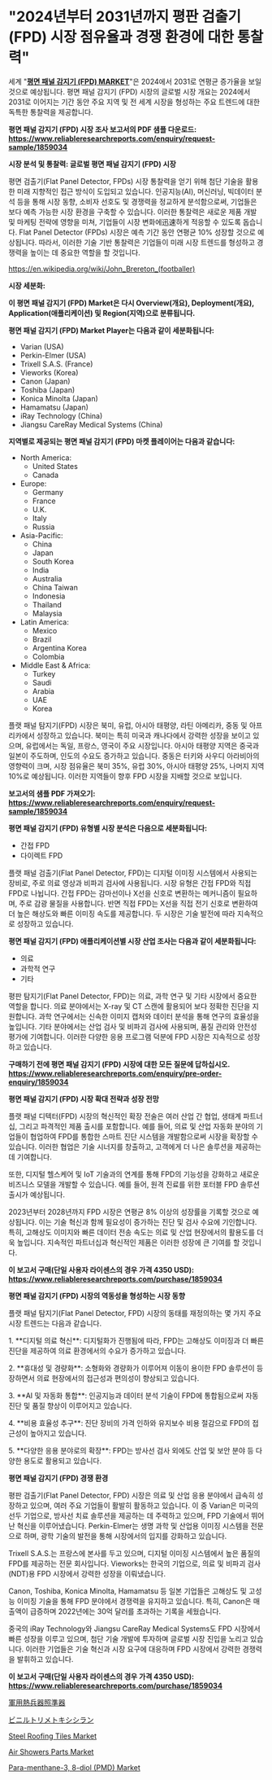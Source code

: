 <p><h1>"2024년부터 2031년까지 평판 검출기(FPD) 시장 점유율과 경쟁 환경에 대한 통찰력"</h1></p><p>세계 "<strong><a href="https://www.reliableresearchreports.com/flat-panel-detector-fpds--r1859034">평면 패널 감지기 (FPD) MARKET</a></strong>"은 2024에서 2031로 연평균 증가율을 보일 것으로 예상됩니다. 평면 패널 감지기 (FPD) 시장의 글로벌 시장 개요는 2024에서 2031로 이어지는 기간 동안 주요 지역 및 전 세계 시장을 형성하는 주요 트렌드에 대한 독특한 통찰력을 제공합니다.</p>
<p><strong>평면 패널 감지기 (FPD) 시장 조사 보고서의 PDF 샘플 다운로드: <a href="https://www.reliableresearchreports.com/enquiry/request-sample/1859034">https://www.reliableresearchreports.com/enquiry/request-sample/1859034</a></strong></p>
<p><strong>시장 분석 및 통찰력: 글로벌 평면 패널 감지기 (FPD) 시장</strong></p>
<p><p>평면 검출기(Flat Panel Detector, FPDs) 시장 통찰력을 얻기 위해 첨단 기술을 활용한 미래 지향적인 접근 방식이 도입되고 있습니다. 인공지능(AI), 머신러닝, 빅데이터 분석 등을 통해 시장 동향, 소비자 선호도 및 경쟁력을 정교하게 분석함으로써, 기업들은 보다 예측 가능한 시장 환경을 구축할 수 있습니다. 이러한 통찰력은 새로운 제품 개발 및 마케팅 전략에 영향을 미쳐, 기업들이 시장 변화에迅速하게 적응할 수 있도록 돕습니다. Flat Panel Detector (FPDs) 시장은 예측 기간 동안 연평균 10% 성장할 것으로 예상됩니다. 따라서, 이러한 기술 기반 통찰력은 기업들이 미래 시장 트렌드를 형성하고 경쟁력을 높이는 데 중요한 역할을 할 것입니다.</p></p>
<p><a href="%7CAUTHORITHY_DOMAIN_URL%7C">https://en.wikipedia.org/wiki/John_Brereton_(footballer)</a></p>
<p><strong>시장 세분화:</strong></p>
<p><strong>이 평면 패널 감지기 (FPD) Market은 다시 Overview(개요), Deployment(개요), Application(애플리케이션) 및 Region(지역)으로 분류됩니다.</strong></p>
<p><strong>평면 패널 감지기 (FPD) Market Player는 다음과 같이 세분화됩니다:</strong></p>
<p><ul><li>Varian (USA)</li><li>Perkin-Elmer (USA)</li><li>Trixell S.A.S. (France)</li><li>Vieworks (Korea)</li><li>Canon (Japan)</li><li>Toshiba (Japan)</li><li>Konica Minolta (Japan)</li><li>Hamamatsu (Japan)</li><li>iRay Technology (China)</li><li>Jiangsu CareRay Medical Systems (China)</li></ul></p>
<p><strong>지역별로 제공되는 평면 패널 감지기 (FPD) 마켓 플레이어는 다음과 같습니다:</strong></p>
<p><ul>
    <li>
        North America:
        <ul>
            <li>United States</li>
            <li>Canada</li>
        </ul>
    </li>
    <li>
        Europe:
        <ul>
            <li>Germany</li>
            <li>France</li>
            <li>U.K.</li>
            <li>Italy</li>
            <li>Russia</li>
        </ul>
    </li>
    <li>
        Asia-Pacific:
        <ul>
            <li>China</li>
            <li>Japan</li>
            <li>South Korea</li>
            <li>India</li>
            <li>Australia</li>
            <li>China Taiwan</li>
            <li>Indonesia</li>
            <li>Thailand</li>
            <li>Malaysia</li>
        </ul>
    </li>
    <li>
        Latin America:
        <ul>
            <li>Mexico</li>
            <li>Brazil</li>
            <li>Argentina Korea</li>
            <li>Colombia</li>
        </ul>
    </li>
    <li>
        Middle East & Africa:
        <ul>
            <li>Turkey</li>
            <li>Saudi</li>
            <li>Arabia</li>
            <li>UAE</li>
            <li>Korea</li>
        </ul>
    </li>
    </ul></p>
<p><p>플랫 패널 탐지기(FPD) 시장은 북미, 유럽, 아시아 태평양, 라틴 아메리카, 중동 및 아프리카에서 성장하고 있습니다. 북미는 특히 미국과 캐나다에서 강력한 성장을 보이고 있으며, 유럽에서는 독일, 프랑스, 영국이 주요 시장입니다. 아시아 태평양 지역은 중국과 일본이 주도하며, 인도의 수요도 증가하고 있습니다. 중동은 터키와 사우디 아라비아의 영향력이 크며, 시장 점유율은 북미 35%, 유럽 30%, 아시아 태평양 25%, 나머지 지역 10%로 예상됩니다. 이러한 지역들이 향후 FPD 시장을 지배할 것으로 보입니다.</p></p>
<p><strong>보고서의 샘플 PDF 가져오기: <a href="https://www.reliableresearchreports.com/enquiry/request-sample/1859034">https://www.reliableresearchreports.com/enquiry/request-sample/1859034</a></strong></p>
<p><strong>평면 패널 감지기 (FPD) 유형별 시장 분석은 다음으로 세분화됩니다:</strong></p>
<p><ul><li>간접 FPD</li><li>다이렉트 FPD</li></ul></p>
<p><p>플랫 패널 검출기(Flat Panel Detector, FPD)는 디지털 이미징 시스템에서 사용되는 장비로, 주로 의료 영상과 비파괴 검사에 사용됩니다. 시장 유형은 간접 FPD와 직접 FPD로 나뉩니다. 간접 FPD는 감마선이나 X선을 신호로 변환하는 메커니즘이 필요하며, 주로 감광 물질을 사용합니다. 반면 직접 FPD는 X선을 직접 전기 신호로 변환하여 더 높은 해상도와 빠른 이미징 속도를 제공합니다. 두 시장은 기술 발전에 따라 지속적으로 성장하고 있습니다.</p></p>
<p><strong>평면 패널 감지기 (FPD) 애플리케이션별 시장 산업 조사는 다음과 같이 세분화됩니다:</strong></p>
<p><ul><li>의료</li><li>과학적 연구</li><li>기타</li></ul></p>
<p><p>평판 탐지기(Flat Panel Detector, FPD)는 의료, 과학 연구 및 기타 시장에서 중요한 역할을 합니다. 의료 분야에서는 X-ray 및 CT 스캔에 활용되어 보다 정확한 진단을 지원합니다. 과학 연구에서는 신속한 이미지 캡처와 데이터 분석을 통해 연구의 효율성을 높입니다. 기타 분야에서는 산업 검사 및 비파괴 검사에 사용되며, 품질 관리와 안전성 평가에 기여합니다. 이러한 다양한 응용 프로그램 덕분에 FPD 시장은 지속적으로 성장하고 있습니다.</p></p>
<p><strong>구매하기 전에 평면 패널 감지기 (FPD) 시장에 대한 모든 질문에 답하십시오. <a href="https://www.reliableresearchreports.com/enquiry/pre-order-enquiry/1859034">https://www.reliableresearchreports.com/enquiry/pre-order-enquiry/1859034</a></strong></p>
<p><strong>평면 패널 감지기 (FPD) 시장 확대 전략과 성장 전망</strong></p>
<p><p>플랫 패널 디텍터(FPD) 시장의 혁신적인 확장 전술은 여러 산업 간 협업, 생태계 파트너십, 그리고 파격적인 제품 출시를 포함합니다. 예를 들어, 의료 및 산업 자동화 분야의 기업들이 협업하여 FPD를 통합한 스마트 진단 시스템을 개발함으로써 시장을 확장할 수 있습니다. 이러한 협업은 기술 시너지를 창출하고, 고객에게 더 나은 솔루션을 제공하는 데 기여합니다.</p><p>또한, 디지털 헬스케어 및 IoT 기술과의 연계를 통해 FPD의 기능성을 강화하고 새로운 비즈니스 모델을 개발할 수 있습니다. 예를 들어, 원격 진료를 위한 포터블 FPD 솔루션 출시가 예상됩니다. </p><p>2023년부터 2028년까지 FPD 시장은 연평균 8% 이상의 성장률을 기록할 것으로 예상됩니다. 이는 기술 혁신과 함께 필요성이 증가하는 진단 및 검사 수요에 기인합니다. 특히, 고해상도 이미지와 빠른 데이터 전송 속도는 의료 및 산업 현장에서의 활용도를 더욱 높입니다. 지속적인 파트너십과 혁신적인 제품은 이러한 성장에 큰 기여를 할 것입니다.</p></p>
<p><strong>이 보고서 구매(단일 사용자 라이센스의 경우 가격 4350 USD): <a href="https://www.reliableresearchreports.com/purchase/1859034">https://www.reliableresearchreports.com/purchase/1859034</a></strong></p>
<p><strong>평면 패널 감지기 (FPD) 시장의 역동성을 형성하는 시장 동향</strong></p>
<p><p>플랫 패널 탐지기(Flat Panel Detector, FPD) 시장의 동태를 재정의하는 몇 가지 주요 시장 트렌드는 다음과 같습니다.</p><p>1. **디지털 의료 혁신**: 디지털화가 진행됨에 따라, FPD는 고해상도 이미징과 더 빠른 진단을 제공하여 의료 환경에서의 수요가 증가하고 있습니다.</p><p>2. **휴대성 및 경량화**: 소형화와 경량화가 이루어져 이동이 용이한 FPD 솔루션이 등장하면서 의료 현장에서의 접근성과 편의성이 향상되고 있습니다.</p><p>3. **AI 및 자동화 통합**: 인공지능과 데이터 분석 기술이 FPD에 통합됨으로써 자동 진단 및 품질 향상이 이루어지고 있습니다.</p><p>4. **비용 효율성 추구**: 진단 장비의 가격 인하와 유지보수 비용 절감으로 FPD의 접근성이 높아지고 있습니다.</p><p>5. **다양한 응용 분야로의 확장**: FPD는 방사선 검사 외에도 산업 및 보안 분야 등 다양한 용도로 활용되고 있습니다.</p></p>
<p><strong>평면 패널 감지기 (FPD) 경쟁 환경</strong></p>
<p><p>평판 검출기(Flat Panel Detector, FPD) 시장은 의료 및 산업 응용 분야에서 급속히 성장하고 있으며, 여러 주요 기업들이 활발히 활동하고 있습니다. 이 중 Varian은 미국의 선두 기업으로, 방사선 치료 솔루션을 제공하는 데 주력하고 있으며, FPD 기술에서 뛰어난 혁신을 이루어냈습니다. Perkin-Elmer는 생명 과학 및 산업용 이미징 시스템을 전문으로 하며, 광학 기술의 발전을 통해 시장에서의 입지를 강화하고 있습니다.</p><p>Trixell S.A.S.는 프랑스에 본사를 두고 있으며, 디지털 이미징 시스템에서 높은 품질의 FPD를 제공하는 전문 회사입니다. Vieworks는 한국의 기업으로, 의료 및 비파괴 검사(NDT)용 FPD 시장에서 강력한 성장을 이뤄냈습니다.</p><p>Canon, Toshiba, Konica Minolta, Hamamatsu 등 일본 기업들은 고해상도 및 고성능 이미징 기술을 통해 FPD 분야에서 경쟁력을 유지하고 있습니다. 특히, Canon은 매출액이 급증하며 2022년에는 30억 달러를 초과하는 기록을 세웠습니다.</p><p>중국의 iRay Technology와 Jiangsu CareRay Medical Systems도 FPD 시장에서 빠른 성장을 이루고 있으며, 첨단 기술 개발에 투자하며 글로벌 시장 진입을 노리고 있습니다. 이러한 기업들은 기술 혁신과 시장 요구에 대응하며 FPD 시장에서 강력한 경쟁력을 발휘하고 있습니다.</p></p>
<p><strong>이 보고서 구매(단일 사용자 라이센스의 경우 가격 4350 USD): <a href="https://www.reliableresearchreports.com/purchase/1859034">https://www.reliableresearchreports.com/purchase/1859034</a></strong></p>
<p><p><a href="https://github.com/mohamedbakry57/Market-Research-Report-List-6/blob/main/340415187481.md">軍用熱兵器照準器</a></p><p><a href="https://medium.com/@gregoriookeefe2023/%E5%B8%82%E5%A0%B4%E3%81%AE%E3%83%AA%E3%83%BC%E3%83%80%E3%83%BC%E3%81%A8%E9%81%85%E3%82%8C%E3%82%92%E5%8F%96%E3%82%8B%E8%80%85-%E3%82%B0%E3%83%AD%E3%83%BC%E3%83%90%E3%83%AB%E3%83%93%E3%83%8B%E3%83%AB%E3%83%88%E3%83%AA%E3%83%A1%E3%83%88%E3%82%AD%E3%82%B7%E3%82%B7%E3%83%A9%E3%83%B3%E5%B8%82%E5%A0%B4%E3%81%AE%E3%83%88%E3%83%AC%E3%83%B3%E3%83%89%E3%81%A8%E4%BA%88%E6%B8%AC-2024%E5%B9%B4-2031%E5%B9%B4-65c38c46542b">ビニルトリメトキシシラン</a></p><p><a href="https://www.linkedin.com/pulse/steel-roofing-tiles-market-global-regional-analysis-focus-u1mwe?trackingId=46obhOFoSyymtIzZSIVRug%3D%3D">Steel Roofing Tiles Market</a></p><p><a href="https://issuu.com/reportprime-2/docs/air-showers-parts-market-size-2030._1e05a04731e1dc">Air Showers Parts Market</a></p><p><a href="https://issuu.com/reportprime-2/docs/para-menthane-3-8-diol-pmd-market-s_21bed72b9b7ba1">Para-menthane-3, 8-diol (PMD) Market</a></p></p>